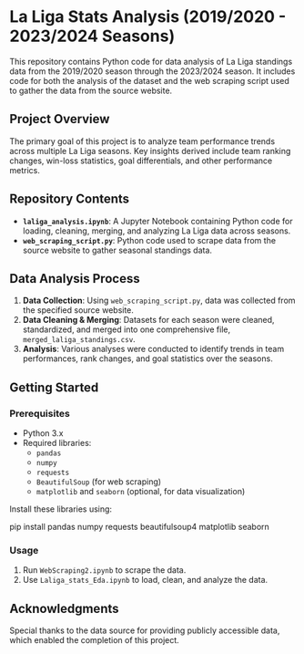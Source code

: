 
# La Liga Stats Analysis (2019/2020 - 2023/2024 Seasons)

This repository contains Python code for data analysis of La Liga standings data from the 2019/2020 season through the 2023/2024 season. It includes code for both the analysis of the dataset and the web scraping script used to gather the data from the source website.

## Project Overview

The primary goal of this project is to analyze team performance trends across multiple La Liga seasons. Key insights derived include team ranking changes, win-loss statistics, goal differentials, and other performance metrics.

## Repository Contents

- **`laliga_analysis.ipynb`**: A Jupyter Notebook containing Python code for loading, cleaning, merging, and analyzing La Liga data across seasons.
- **`web_scraping_script.py`**: Python code used to scrape data from the source website to gather seasonal standings data.


## Data Analysis Process

1. **Data Collection**: Using `web_scraping_script.py`, data was collected from the specified source website.
2. **Data Cleaning & Merging**: Datasets for each season were cleaned, standardized, and merged into one comprehensive file, `merged_laliga_standings.csv`.
3. **Analysis**: Various analyses were conducted to identify trends in team performances, rank changes, and goal statistics over the seasons.

## Getting Started

### Prerequisites

- Python 3.x
- Required libraries:
  - `pandas`
  - `numpy`
  - `requests`
  - `BeautifulSoup` (for web scraping)
  - `matplotlib` and `seaborn` (optional, for data visualization)

Install these libraries using:

pip install pandas numpy requests beautifulsoup4 matplotlib seaborn


### Usage

1. Run `WebScraping2.ipynb` to scrape the data.
2. Use `Laliga_stats_Eda.ipynb` to load, clean, and analyze the data.



## Acknowledgments

Special thanks to the data source for providing publicly accessible data, which enabled the completion of this project.
